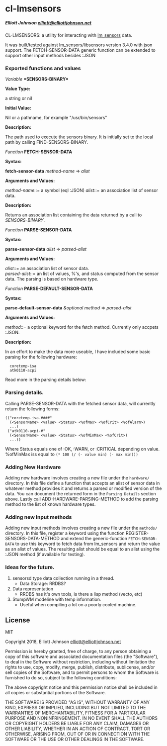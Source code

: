 # cl-lmsensors
##### _Elliott Johnson <elliott@elliottjohnson.net>_

CL-LMSENSORS: a utility for interacting with 
[lm_sensors](https://hwmon.wiki.kernel.org/) data.

It was built/tested against lm_sensors/libsensors version 3.4.0
with json support.  The FETCH-SENSOR-DATA generic function
can be extended to support other input methods besides
:JSON

### Exported functions and values
*Variable* **\*SENSORS-BINARY\***

**Value Type:**

a string or nil

**Initial Value:**

Nil or a pathname, for example "/usr/bin/sensors"

**Description:**

The path used to execute the sensors binary.
It is initially set to the local path by calling
FIND-SENSORS-BINARY.

*Function* **FETCH-SENSOR-DATA**

**Syntax:**

**fetch-sensor-data** *method-name* => *alist*

**Arguments and Values:**

*method-name*::= a symbol (eql :JSON)
*alist*::= an association list of sensor data.

**Description:**

Returns an association list containing the
data returned by a call to *SENSORS-BINARY*.

*Function* **PARSE-SENSOR-DATA**

**Syntax:**

**parse-sensor-data** *alist* => *parsed-alist*

**Arguments and Values:**

*alist*::= an association list of sensor data.  
*parsed-alist*::= an list of values, %'s, and status
  computed from the sensor data.  The parsing is based
  on hardware type.

*Function* **PARSE-DEFAULT-SENSOR-DATA**

**Syntax:**

**parse-default-sensor-data** *&optional* *method* => *parsed-alist*

**Arguments and Values:**

*method*::= a optional keyword for the fetch method.
  Currently only accpets :JSON.

**Description:**

In an effort to make the data more useable, I have
included some basic parsing for the following hardware:

	  coretemp-isa
	  atk0110-acpi

Read more in the parsing details below:

### Parsing details.

Calling PARSE-SENSOR-DATA with the fetched sensor data, will
currently return the following forms:
    
    (("coretemp-isa-####"
      (<SensorName> <value> <Status> <%ofMax> <%ofCrit> <%ofAlarm>)
      ...)
     ("atk0110-acpi-#"
      (<SensorName> <value> <Status> <%ofMinMax> <%ofCrit>)
      ...))

Where Status equals one of :OK, :WARN, or :CRITICAL depending on value.
%ofMinMax iss equal to ```(* 100 (/ (- value min) (- max min)))```

### Adding New Hardware

Adding new hardware involves creating a new file under the ```hardware/```
directory.  In this file define a function that accepts an alist of sensor
data in whatever method provides it and returns a parsed or modified version
of the data.  You can document the returned form in the ```Parsing Details```
section above.  Lastly call ADD-HARDWARE-PARSING-METHOD to add the parsing
method to the list of known hardware types.

### Adding new input methods

Adding new input methods involves creating a new file under the ```methods/```
directory.  In this file, register a keyword using the function
REGISTER-SENSORS-DATA-METHOD and extend the generic-function
```FETCH-SENSOR-DATA``` to use this keyword to fetch data from lm_sensors
and return the value as an alist of values.  The resulting alist should be
equal to an alist using the :JSON method (if available for testing).

### Ideas for the future.

1) sensorsd type data collection running in a thread.
     * Data Storage: RRDBS?
2) Data representation
     * RRDBS has it's own tools, is there a lisp method (vecto, etc)
3) StumpWM modeline with temp information.
     * Useful when compiling a lot on a poorly cooled machine.

## License

MIT

Copyright 2018, Elliott Johnson <elliott@elliottjohnson.net>

Permission is hereby granted, free of charge, to any person obtaining a copy of this software and associated documentation files (the "Software"), to deal in the Software without restriction, including without limitation the rights to use, copy, modify, merge, publish, distribute, sublicense, and/or sell copies of the Software, and to permit persons to whom the Software is furnished to do so, subject to the following conditions:

The above copyright notice and this permission notice shall be included in all copies or substantial portions of the Software.

THE SOFTWARE IS PROVIDED "AS IS", WITHOUT WARRANTY OF ANY KIND, EXPRESS OR IMPLIED, INCLUDING BUT NOT LIMITED TO THE WARRANTIES OF MERCHANTABILITY, FITNESS FOR A PARTICULAR PURPOSE AND NONINFRINGEMENT. IN NO EVENT SHALL THE AUTHORS OR COPYRIGHT HOLDERS BE LIABLE FOR ANY CLAIM, DAMAGES OR OTHER LIABILITY, WHETHER IN AN ACTION OF CONTRACT, TORT OR OTHERWISE, ARISING FROM, OUT OF OR IN CONNECTION WITH THE SOFTWARE OR THE USE OR OTHER DEALINGS IN THE SOFTWARE.
